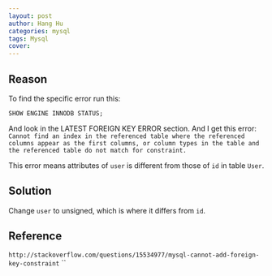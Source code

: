 ```yaml
---
layout: post
author: Hang Hu
categories: mysql
tags: Mysql 
cover: 
---
```


## Reason

To find the specific error run this:
```
SHOW ENGINE INNODB STATUS;
```
And look in the LATEST FOREIGN KEY ERROR section.
And I get this error: `Cannot find an index in the referenced table where the referenced columns appear as the first columns, or column types in the table and the referenced table do not match for constraint.`  

This error means attributes of `user` is different from those of `id` in table `User`.
## Solution

Change `user` to unsigned, which is where it differs from `id`.
## Reference

`http://stackoverflow.com/questions/15534977/mysql-cannot-add-foreign-key-constraint`
``
